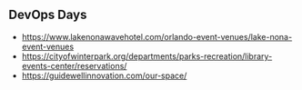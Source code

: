 ## DevOps Days
- https://www.lakenonawavehotel.com/orlando-event-venues/lake-nona-event-venues
- https://cityofwinterpark.org/departments/parks-recreation/library-events-center/reservations/
- https://guidewellinnovation.com/our-space/
